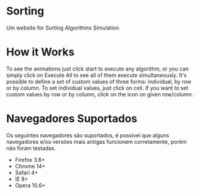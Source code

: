 Sorting
=======

Um website for Sorting Algorithms Simulation

How it Works
=======

To see the animations just click start to execute any algorithm, or you can simply click on Execute All to see all of them execute simultaneously.
It's possible to define a set of custom values of three forms: individual, by row or by column. To set individual values, just click on cell. If you want to set custom values by row or by column, click on the icon on given row/column.


Navegadores Suportados
=======
Os seguintes navegadores são suportados, é possível que alguns navegadores e/ou versões mais antigas funcionem corretamente, porém não foram testadas.

* Firefox 3.6+
* Chrome 14+
* Safari 4+
* IE 8+
* Opera 10.6+




